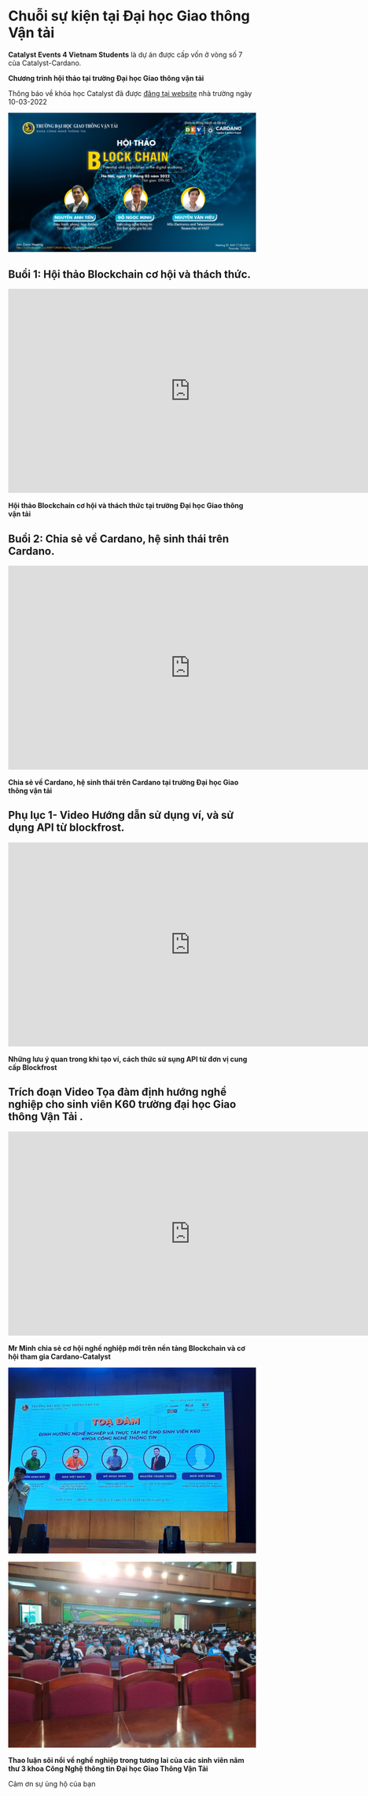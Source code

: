 Chuỗi sự kiện tại Đại học Giao thông Vận tải
==========

**Catalyst Events 4 Vietnam Students** là dự án được cấp vốn ở vòng số 7 của Catalyst-Cardano.

**Chương trình hội thảo tại trường Đại học Giao thông vận tải**

Thông báo về khóa học Catalyst đã được [đăng tại website](http://fit.utc.edu.vn/hoi-thao-khoa-hoc-va-khoa-dao-tao-ve-catalyst-project/a1396.html) nhà trường ngày 10-03-2022

![](img/GTVT-blockchain.png)

## Buổi 1: Hội thảo Blockchain cơ hội và thách thức.


  <iframe width="740" height="415" src="https://www.youtube.com/embed/qHsagsnVDG8" title="Bring smart contract to Vietnam - Func6 - Catalyst" frameborder="0" allow="accelerometer; autoplay; clipboard-write; encrypted-media; gyroscope; picture-in-picture" allowfullscreen></iframe>


**Hội thảo Blockchain cơ hội và thách thức tại trường Đại học Giao thông vận tải**

## Buổi 2: Chia sẻ về Cardano, hệ sinh thái trên Cardano.


  <iframe width="740" height="415" src="https://www.youtube.com/embed/0L-g_oiTprs" title="Bring smart contract to Vietnam - Func6 - Catalyst" frameborder="0" allow="accelerometer; autoplay; clipboard-write; encrypted-media; gyroscope; picture-in-picture" allowfullscreen></iframe>
  
  
**Chia sẻ về Cardano, hệ sinh thái trên Cardano tại trường Đại học Giao thông vận tải**

## Phụ lục 1- Video Hướng dẫn sử dụng ví, và sử dụng API từ blockfrost.


  <iframe width="740" height="415" src="https://www.youtube.com/embed/No8ybpPnmIg" title="Bring smart contract to Vietnam - Func6 - Catalyst" frameborder="0" allow="accelerometer; autoplay; clipboard-write; encrypted-media; gyroscope; picture-in-picture" allowfullscreen></iframe>
  
**Những lưu ý quan trong khi tạo ví, cách thức sử sụng API từ đơn vị cung cấp Blockfrost**

## Trích đoạn Video Tọa đàm định hướng nghề nghiệp cho sinh viên K60 trường đại học Giao thông Vận Tải .


  <iframe width="740" height="415" src="https://www.youtube.com/embed/Cc0f7nxYgBc" title="Bring smart contract to Vietnam - Func6 - Catalyst" frameborder="0" allow="accelerometer; autoplay; clipboard-write; encrypted-media; gyroscope; picture-in-picture" allowfullscreen></iframe>
  
**Mr Minh chia sẻ cơ hội nghề nghiệp mới trên nền tảng Blockchain và cơ hội tham gia Cardano-Catalyst**

![](img/2.jpg)

![](img/1.jpg)

**Thao luận sôi nổi về nghề nghiệp trong tương lai của các sinh viên năm thư 3 khoa Công Nghệ thông tin Đại học Giao Thông Vận Tải**


Cảm ơn sự ủng hộ của bạn

